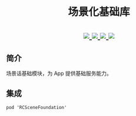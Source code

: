 <h1 align="center"> 场景化基础库 </h>

<p align="center">
<a href="https://github.com/rongcloud-community/rongcloud-scene-foundation-ios">
<img src="https://img.shields.io/cocoapods/v/RCSceneFoundation.svg?style=flat">
</a>

<a href="https://github.com/rongcloud-community/rongcloud-scene-foundation-ios">
<img src="https://img.shields.io/cocoapods/l/RCSceneFoundation.svg?style=flat">
</a>

<a href="https://github.com/rongcloud-community/rongcloud-scene-foundation-ios">
<img src="https://img.shields.io/cocoapods/p/RCSceneFoundation.svg?style=flat">
</a>

<a href="https://github.com/rongcloud-community/rongcloud-scene-foundation-ios">
<img src="https://img.shields.io/badge/%20in-swift%205-orange.svg">
</a>

</p>

## 简介
场景话基础模块，为 App 提供基础服务能力。

## 集成

```
pod 'RCSceneFoundation'
```
